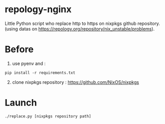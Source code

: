 # repology-nginx

Little Python script who replace http to https on nixpkgs github repository. (using datas on https://repology.org/repository/nix_unstable/problems).

# Before

1. use pyenv and :

```pip install -r requirements.txt```

2. clone nixpkgs repository : https://github.com/NixOS/nixpkgs

# Launch

```./replace.py [nixpkgs repository path]```
